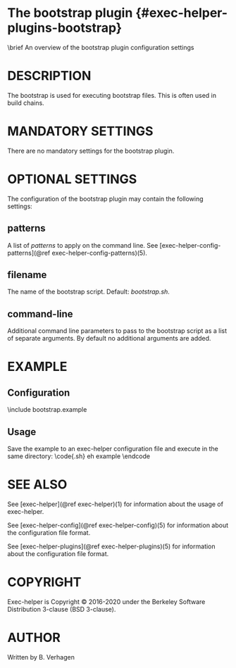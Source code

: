 The bootstrap plugin  {#exec-helper-plugins-bootstrap}
====================
\brief An overview of the bootstrap plugin configuration settings

# DESCRIPTION
The bootstrap is used for executing bootstrap files. This is often used in build chains.

# MANDATORY SETTINGS
There are no mandatory settings for the bootstrap plugin.

# OPTIONAL SETTINGS
The configuration of the bootstrap plugin may contain the following settings:
 
## patterns
A list of _patterns_ to apply on the command line. See [exec-helper-config-patterns](@ref exec-helper-config-patterns)(5).
 
## filename
The name of the bootstrap script. Default: _bootstrap.sh_.

## command-line
Additional command line parameters to pass to the bootstrap script as a list of separate arguments. By default no additional arguments are added.

# EXAMPLE
## Configuration
\include bootstrap.example

## Usage
Save the example to an exec-helper configuration file and execute in the same directory:
\code{.sh}
eh example
\endcode

# SEE ALSO
See [exec-helper](@ref exec-helper)(1) for information about the usage of exec-helper.

See [exec-helper-config](@ref exec-helper-config)(5) for information about the configuration file format.

See [exec-helper-plugins](@ref exec-helper-plugins)(5) for information about the configuration file format.

# COPYRIGHT
Exec-helper is Copyright &copy; 2016-2020 under the Berkeley Software Distribution 3-clause (BSD 3-clause).

# AUTHOR
Written by B. Verhagen

